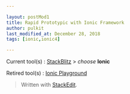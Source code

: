 ```yaml
---

layout: postMod1
title: Rapid Prototypic with Ionic Framework
author: pulkit
last_modified_at: December 28, 2018
tags: [ionic,ionic4]

---
```


Current tool(s)
: [StackBlitz](https://stackblitz.com) > *choose* **Ionic**

Retired tool(s)
: [Ionic Playground](https://forum.ionicframework.com/t/what-happend-to-ionic-playground/119697/3)

> Written with [StackEdit](https://stackedit.io/).
<!--stackedit_data:
eyJoaXN0b3J5IjpbLTUxMDI4ODQ5NF19
-->